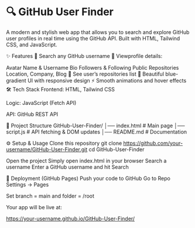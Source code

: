 # 🔍 GitHub User Finder

A modern and stylish web app that allows you to search and explore GitHub user profiles in real time using the GitHub API. Built with HTML, Tailwind CSS, and JavaScript.

✨ Features
🔎 Search any GitHub username
👤 Viewprofile details:

Avatar
Name & Username
Bio
Followers & Following
Public Repositories
Location, Company, Blog
📂 See user’s repositories list
🎨 Beautiful blue-gradient UI with responsive design
⚡ Smooth animations and hover effects
🛠️ Tech Stack
Frontend: HTML, Tailwind CSS

Logic: JavaScript (Fetch API)

API: GitHub REST API

📂 Project Structure
GitHub-User-Finder/
│── index.html        # Main page
│── script.js         # API fetching & DOM updates
│── README.md         # Documentation

⚙️ Setup & Usage
Clone this repository
git clone https://github.com/your-username/GitHub-User-Finder.git
cd GitHub-User-Finder

Open the project
Simply open index.html in your browser
Search a username
Enter a GitHub username and hit Search

🚀 Deployment (GitHub Pages)
Push your code to GitHub
Go to Repo Settings → Pages

Set branch = main and folder = /root

Your app will be live at:

https://your-username.github.io/GitHub-User-Finder/
